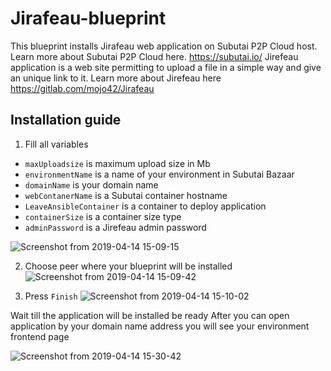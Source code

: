# Jirafeau-blueprint

This blueprint installs Jirafeau web application on Subutai P2P Cloud host. Learn more about Subutai P2P Cloud here. https://subutai.io/
Jirefeau application is a web site permitting to upload a file in a simple way and give an unique link to it. Learn more about Jirefeau here https://gitlab.com/mojo42/Jirafeau

## Installation guide


1. Fill all variables
- `maxUploadsize` is maximum upload size in Mb
- `environmentName` is a name of your environment in Subutai Bazaar
- `domainName` is your domain name
- `webContanerName` is a Subutai container hostname
- `LeaveAnsibleContainer` is a container to deploy application
- `containerSize` is a container size type
- `adminPassword` is a Jirefeau admin password

![Screenshot from 2019-04-14 15-09-15](https://user-images.githubusercontent.com/33412152/56090907-fa29ed80-5ec9-11e9-851d-c6e48ba83528.png)

2. Choose peer where your blueprint will be installed
![Screenshot from 2019-04-14 15-09-42](https://user-images.githubusercontent.com/33412152/56090912-12017180-5eca-11e9-893d-7f7977e439c0.png)

3. Press `Finish` 
![Screenshot from 2019-04-14 15-10-02](https://user-images.githubusercontent.com/33412152/56090916-17f75280-5eca-11e9-9559-4670623cd3d2.png)


Wait till the application will be installed be ready
After you can open application by your domain name address you will see your environment frontend page

![Screenshot from 2019-04-14 15-30-42](https://user-images.githubusercontent.com/33412152/56090941-542ab300-5eca-11e9-9575-d63cff32fa37.png)



